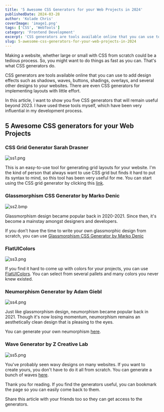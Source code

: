 ```yaml
---
title: '5 Awesome CSS Generators for your Web Projects in 2024'
publishedDate: 2024-03-28
author: 'Kolade Chris'
coverImage: 'image1.png'
tags: ['CSS', 'WebTools']
category: 'Frontend Development'
excerpt: 'CSS generators are tools available online that you can use to add design effects such as shadows, waves, buttons, shadings, overlays, and several other designs to your websites.'
slug: 5-awesome-css-generators-for-your-web-projects-in-2024
---
```


Making a website, whether large or small with CSS from scratch could be a tedious process. So, you might want to do things as fast as you can. That's what CSS generators do.

CSS generators are tools available online that you can use to add design effects such as shadows, waves, buttons, shadings, overlays, and several other designs to your websites. There are even CSS generators for implementing layouts with little effort.

In this article, I want to show you five CSS generators that will remain useful beyond 2023. I have used these tools myself, which have been very influential in my development process.

## 5 Awesome CSS generators for your Web Projects

### CSS Grid Generator Sarah Drasner

![ss1.png](https://media.graphassets.com/dzG7FdueQO2uMSnKRqhl)

This is an easy-to-use tool for generating grid layouts for your website. I'm the kind of person that always want to use CSS grid but finds it hard to put its syntax to mind, so this tool has been very useful for me.
You can start using the CSS grid generator by clicking this [link](https://cssgrid-generator.netlify.app/).

### Glassmorphism CSS Generator by Marko Denic

![ss2.bmp](https://media.graphassets.com/zs5PefMS4OqttjwWBi8M)

Glassmorphism design became popular back in 2020-2021. Since then, it's become a mainstay amongst designers and developers.

If you don’t have the time to write your own glassmorphic design from scratch, you can use [Glassmorphism CSS Generator by Marko Denic](https://markodenic.com/tools/glassmorphism-css-generator/)

### FlatUIColors

![ss3.png](https://media.graphassets.com/73eYxuVTQ42eyNyqkD7K)

If you find it hard to come up with colors for your projects, you can use [FlatUIColors](https://flatuicolors.com/). You can select from several pallets and many colors you never knew existed.

### Neumorphism Generator by Adam Giebl

![ss4.png](https://media.graphassets.com/XDS3xqAsRRuxpHTlwmQz)

Just like glassmorphism design, neumorphism became popular back in 2021. Though it's now losing momentum, neumorphism remains an aesthetically clean design that is pleasing to the eyes.

You can generate your own neumorphism [here](https://neumorphism.io/#e0e0e0).

### Wave Generator by Z Creative Lab

![ss5.png](https://media.graphassets.com/Mr8zMAlRSYGuVOFoK5R7)

You've probably seen wavy designs on many websites. If you want to create yours, you don't have to do it all from scratch. You can generate a bunch of waves [here](https://getwaves.io/).

Thank you for reading. If you find the generators useful, you can bookmark the page so you can easily come back to them.

Share this article with your friends too so they can get access to the generators.
